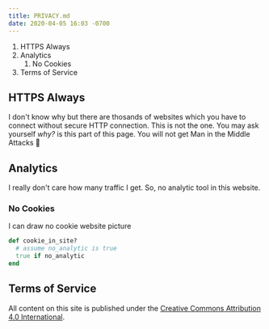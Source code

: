 ```yaml
---
title: PRIVACY.md
date: 2020-04-05 16:03 -0700
---
```


1. HTTPS Always
2. Analytics
    1. No Cookies
3. Terms of Service

## HTTPS Always

I don't know why but there are thosands of websites which you have to connect
without secure HTTP connection. This is not the one. You may ask yourself
*why?* is this part of this page. You will not get Man in the Middle Attacks
:tada:

## Analytics

I really don't care how many traffic I get. So, no analytic tool in this
website.

### No Cookies

I can draw no cookie website picture

```ruby
def cookie_in_site?
  # assume no_analytic is true
  true if no_analytic
end
```

## Terms of Service

All content on this site is published under the [Creative Commons Attribution
4.0 International][cc-by].

[cc-by]: https://creativecommons.org/licenses/by/4.0/
